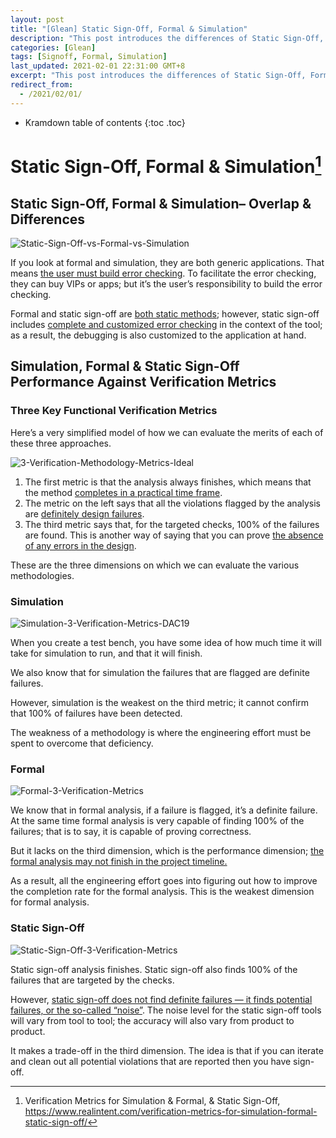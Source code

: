 ```yaml
---
layout: post
title: "[Glean] Static Sign-Off, Formal & Simulation"
description: "This post introduces the differences of Static Sign-Off, Formal and Simulation by three key functional verification metrics. analysis always finishes, all the violations flagged by the analysis, 100% of the failures are found."
categories: [Glean]
tags: [Signoff, Formal, Simulation]
last_updated: 2021-02-01 22:31:00 GMT+8
excerpt: "This post introduces the differences of Static Sign-Off, Formal and Simulation by three key functional verification metrics. analysis always finishes, all the violations flagged by the analysis, 100% of the failures are found."
redirect_from:
  - /2021/02/01/
---
```


* Kramdown table of contents
{:toc .toc}
# Static Sign-Off, Formal & Simulation[^1]

## Static Sign-Off, Formal & Simulation– Overlap & Differences

![Static-Sign-Off-vs-Formal-vs-Simulation](https://i1lur1j30fxivkpqmcddw1de-wpengine.netdna-ssl.com/wp-content/uploads/2019/07/Static-Sign-Off-vs-Formal-vs-Simulation-DAC19.jpg)

If you look at formal and simulation, they are both generic applications. That means <u>the user must build error checking</u>. To facilitate the error checking, they can buy VIPs or apps; but it’s the user’s responsibility to build the error checking.

Formal and static sign-off are <u>both static methods</u>; however, static sign-off includes <u>complete and customized error checking</u> in the context of the tool; as a result, the debugging is also customized to the application at hand.

## Simulation, Formal & Static Sign-Off Performance Against Verification Metrics

### Three Key Functional Verification Metrics

Here’s a very simplified model of how we can evaluate the merits of each of these three approaches.

![3-Verification-Methodology-Metrics-Ideal](https://i1lur1j30fxivkpqmcddw1de-wpengine.netdna-ssl.com/wp-content/uploads/2019/07/3-Verification-Methodology-Metrics-Ideal-DAC19.jpg)

1. The first metric is that the analysis always finishes, which means that the method <u>completes in a practical time frame</u>.
2. The metric on the left says that all the violations flagged by the analysis are <u>definitely design failures</u>.
3. The third metric says that, for the targeted checks, 100% of the failures are found. This is another way of saying that you can prove <u>the absence of any errors in the design</u>.

These are the three dimensions on which we can evaluate the various methodologies.

### Simulation

![Simulation-3-Verification-Metrics-DAC19](https://i1lur1j30fxivkpqmcddw1de-wpengine.netdna-ssl.com/wp-content/uploads/2019/07/Simulation-3-Verification-Metrics-DAC19.jpg)

When you create a test bench, you have some idea of how much time it will take for simulation to run, and that it will finish.

We also know that for simulation the failures that are flagged are definite failures.

However, simulation is the weakest on the third metric; it cannot confirm that 100% of failures have been detected.

The weakness of a methodology is where the engineering effort must be spent to overcome that deficiency.

### Formal

![Formal-3-Verification-Metrics](https://i1lur1j30fxivkpqmcddw1de-wpengine.netdna-ssl.com/wp-content/uploads/2019/07/Formal-3-Verification-Metrics-DAC19-1.jpg)

We know that in formal analysis, if a failure is flagged, it’s a definite failure. At the same time formal analysis is very capable of finding 100% of the failures; that is to say, it is capable of proving correctness.

But it lacks on the third dimension, which is the performance dimension; <u>the formal analysis may not finish in the project timeline.</u>

As a result, all the engineering effort goes into figuring out how to improve the completion rate for the formal analysis. This is the weakest dimension for formal analysis.

### Static Sign-Off

![Static-Sign-Off-3-Verification-Metrics](https://i1lur1j30fxivkpqmcddw1de-wpengine.netdna-ssl.com/wp-content/uploads/2019/07/Static-Sign-Off-3-Verification-Metrics-DAC19.jpg)

Static sign-off analysis finishes. Static sign-off also finds 100% of the failures that are targeted by the checks.

However, <u>static sign-off does not find definite failures — it finds potential failures, or the so-called “noise”</u>. The noise level for the static sign-off tools will vary from tool to tool; the accuracy will also vary from product to product.

It makes a trade-off in the third dimension. The idea is that if you can iterate and clean out all potential violations that are reported then you have sign-off.

[^1]: Verification Metrics for Simulation & Formal, & Static Sign-Off, https://www.realintent.com/verification-metrics-for-simulation-formal-static-sign-off/